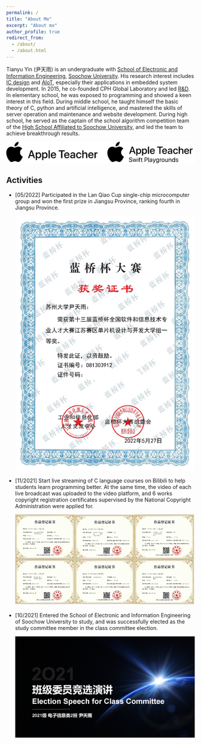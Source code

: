 ```yaml
---
permalink: /
title: "About Me"
excerpt: "About me"
author_profile: true
redirect_from: 
  - /about/
  - /about.html
---
```


Tianyu Yin (尹天雨) is an undergraduate with [School of Electronic and Information Engineering](http://dzxx.suda.edu.cn/), [Soochow University](https://www.suda.edu.cn/). His research interest includes [IC design](https://en.wikipedia.org/wiki/Integrated_circuit_design#:~:text=Integrated%20circuit%20design%2C%20or%20IC,design%20integrated%20circuits%2C%20or%20ICs.) and [AIoT](https://en.wikipedia.org/wiki/Artificial_intelligence_of_things), especially their applications in embedded system development. In 2015, he co-founded CPH Global Laboratory and led [R&D](https://en.wikipedia.org/wiki/Research_and_development). In elementary school, he was exposed to programming and showed a keen interest in this field. During middle school, he taught himself the basic theory of C, python and artificial intelligence, and mastered the skills of server operation and maintenance and website development. During high school, he served as the captain of the school algorithm competition team of the [High School Affiliated to Soochow University](https://szsdfz.sipedu.org/), and led the team to achieve breakthrough results.

![About Me](/images/About.png)

## Activities

+ [05/2022] Participated in the Lan Qiao Cup single-chip microcomputer group and won the first prize in Jiangsu Province, ranking fourth in Jiangsu Province.

  <center><img src="/images/lanqiao.jpg" alt="Lan Qiao"></center>

+ [11/2021] Start live streaming of C language courses on Bilibili to help students learn programming better. At the same time, the video of each live broadcast was uploaded to the video platform, and 6 works copyright registration certificates supervised by the National Copyright Administration were applied for.

  <center><img src="/images/Copyright.png" alt="Copyright Certificates"></center>

+ [10/2021] Entered the School of Electronic and Information Engineering of Soochow University to study, and was successfully elected as the study committee member in the class committee election.

  <center><img src="/images/PPT.png" alt="Class Committee Election" ></center>

